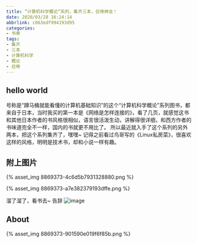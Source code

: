 ```yaml
---
title: “计算机科学概论”系列，集齐三本，召唤神龙！
date: 2020/03/28 16:24:14
abbrlink: c063edf994193d95
categories:
- 书单
tags:
- 集齐
- 三本
- 计算机科学
- 概论
- 召唤
---
```

## hello world
号称是“蹲马桶就能看懂的计算机基础知识”的这个“计算机科学概论”系列图书，都来自于日本，当时我买的第一本是《网络是怎样连接的》，看了几页，就感觉这书和其他日本作者的书风格很相似，语言很活泼生动，讲解得很详细，和西方作者的书味道完全不一样，国内的书就更不用比了。
所以最近就入手了这个系列的另外两本，把这个系列集齐了，嘿嘿~
记得之前看过鸟哥写的《Linux私房菜》，很喜欢这样的风格，明明是技术书，却和小说一样有趣。

## 附上图片
{% asset_img 8869373-4c6d5b7931328880.png %}

{% asset_img 8869373-a7e382379193dffe.png %}

溜了溜了，看书去~
告辞
![image](http://upload-images.jianshu.io/upload_images/8869373-ca5e07d1bf83b5e5?imageMogr2/auto-orient/strip%7CimageView2/2/w/1240)

## About
{% asset_img 8869373-901590e019f6f85b.png %}
